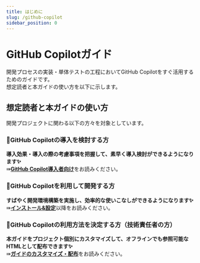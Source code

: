```yaml
---
title: はじめに
slug: /github-copilot
sidebar_position: 0
---
```


# GitHub Copilotガイド

開発プロセスの実装・単体テストの工程においてGitHub Copilotをすぐ活用するためのガイドです。  
想定読者と本ガイドの使い方を以下に示します。

## 想定読者と本ガイドの使い方

開発プロジェクトに関わる以下の方々を対象としています。

### 🎯GitHub Copilotの導入を検討する方

**導入効果・導入の際の考慮事項を把握して、素早く導入検討ができるようになります✨**<br/>
⇛[**GitHub Copilot導入者向け**](./github-copilot/for-organization-admin)をお読みください。

### 🎯GitHub Copilotを利用して開発する方

**すばやく開発環境構築を実施し、効率的な使いこなしができるようになります✨**<br/>
⇛[**インストール&設定**](./github-copilot/installation-and-settings)以降をお読みください。

### 🎯GitHub Copilotの利用方法を決定する方（技術責任者の方）

**本ガイドをプロジェクト個別にカスタマイズして、オフラインでも参照可能なHTMLとして配布できます✨**<br/>
⇛[**ガイドのカスタマイズ・配布**](./customize-and-distribution)をお読みください。

